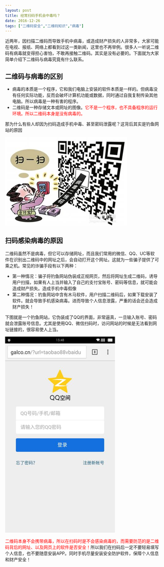 ```yaml
---
layout: post
title: 经常扫码手机会中毒吗？
date: 2016-12-26
tags: ["二维码安全","二维码知识","病毒"]
---
```


近两年，因扫描二维码而导致手机中病毒，或造成财产损失的人非常多，大家可能在电视、报纸、网络上都看到过这一类新闻，这里也不再举例。很多人一听说二维码有病毒就变得担心害怕，不敢再接触二维码。其实是没有必要的。下面就为大家简单介绍下二维码与病毒究竟有什么联系。

## 二维码与病毒的区别

* 病毒的本质是一个程序，它和我们电脑上安装的软件本质是一样的。但病毒没有任何实际功能，反而会破坏计算机功能或数据，同时通过自我复制传染其他电脑。所以病毒是一种有害的程序。
* 二维码是一种存储文本或网址的图像。<span style="color: #ff0000;">它不是一个程序，也不具备程序的运行环境。所以二维码本身是没有病毒的。</span>

那为什么有些人却因为扫码造成手机中毒、甚至密码泄露呢？这背后其实是钓鱼网站的原因

![](imgs/p301_1.jpg)

## 扫码感染病毒的原因

二维码虽然不是病毒，但它可以存储网址，而且我们常用的微信、QQ、UC等软件在识别出二维码中的网址之后，会自动打开这个网址。这就为一些骗子提供了可乘之机。常见的诈骗手段有以下两种：

* 第一种情况：骗子将钓鱼网站伪装成正规网页，然后将网址生成二维码，诱导用户扫描，如果有人上当并输入了自己的支付宝账号、密码等信息，就可能会造成财产损失。造成手机中毒假像
* 第二种情况：钓鱼网站中含有木马软件，用户扫描二维码后，如果下载安装了软件。就会导致手机感染病毒。进而导致个人信息泄露，严重的话会还会造成财产损失！

下图就是一个钓鱼网站，它伪装成了QQ的界面，非常逼真，一旦输入账号、密码就会泄露账号信息。尤其是使用QQ、微信扫码时，访问网站的时候是无法看到网址链接的，很容易使人上当。

![](imgs/p301_2.jpg)

<span style="color: #ff0000;">二维码本身不会携带病毒，所以在扫码时是不会感染病毒的，而需要防范的是二维码背后的网址、以及网页上的软件是否安全！</span>所以我们在扫码后一定不要轻易填写个人信息，也不要随意安装APP。同时手机尽量安装安全防护软件，保障个人信息和财产安全！
